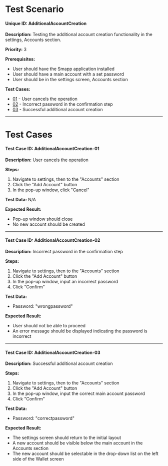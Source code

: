 # Test Scenario

#### Unique ID: AdditionalAccountCreation

**Description:** Testing the additional account creation functionality in the settings, Accounts section.

**Priority:** 3

**Prerequisites:** 
- User should have the Smapp application installed
- User should have a main account with a set password
- User should be in the settings screen, Accounts section

**Test Cases:**
- [01](#test-case-id-additional-account-creation-01) - User cancels the operation
- [02](#test-case-id-additional-account-creation-02) - Incorrect password in the confirmation step
- [03](#test-case-id-additional-account-creation-03) - Successful additional account creation

_____

# Test Cases

#### Test Case ID: AdditionalAccountCreation-01

**Description:** User cancels the operation

**Steps:**
1. Navigate to settings, then to the "Accounts" section
2. Click the "Add Account" button
3. In the pop-up window, click "Cancel"

**Test Data:** N/A

**Expected Result:** 
- Pop-up window should close
- No new account should be created



---

#### Test Case ID: AdditionalAccountCreation-02

**Description:** Incorrect password in the confirmation step

**Steps:**
1. Navigate to settings, then to the "Accounts" section
2. Click the "Add Account" button
3. In the pop-up window, input an incorrect password
4. Click "Confirm"

**Test Data:** 
- Password: "wrongpassword"

**Expected Result:** 
- User should not be able to proceed
- An error message should be displayed indicating the password is incorrect



---

#### Test Case ID: AdditionalAccountCreation-03

**Description:** Successful additional account creation

**Steps:**
1. Navigate to settings, then to the "Accounts" section
2. Click the "Add Account" button
3. In the pop-up window, input the correct main account password
4. Click "Confirm"

**Test Data:** 
- Password: "correctpassword"

**Expected Result:** 
- The settings screen should return to the initial layout
- A new account should be visible below the main account in the Accounts section
- The new account should be selectable in the drop-down list on the left side of the Wallet screen


